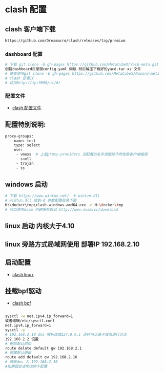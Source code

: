 # clash 配置

## clash 客户端下载

```bash
https://github.com/Dreamacro/clash/releases/tag/premium

```

### dashboard 配置

```bash
# 下载 git clone -b gh-pages https://github.com/MetaCubeX/Yacd-meta.git
创建dashboard目录跟config.yaml 同级 然后解压下载好的yacd.tar.xz 文件 
# 或者使用git clone -b gh-pages https://github.com/MetaCubeX/Razord-meta.git
# clash 部署IP
# 访问http://ip:9090/ui/#/
```

### 配置文件

* [clash 配置文件](./config.yaml)
 
## 配置特别说明:

```bash
proxy-groups:
  - name: test
    type: select
    use: 
     - vmess  # 上面proxy-providers 没配置的名字请删除不然有些客户端报错
     - snell
     - trojan
     - ss
```

## windows 启动

```bash
# 下载 https://www.wintun.net/  # wintun.dll
# wintun.dll 放到-d 参数配置目录下面
H:\docker\tmp\clash-windows-amd64.exe -d H:\docker\tmp
# 可以使用nssm 创建服务启动 http://www.nssm.cc/download

```

## linux 启动 内核大于4.10

## linux 旁路方式局域网使用 部署IP 192.168.2.10

## 启动配置

* [clash linux](./clash.service)
  
## 挂载bpf驱动

* [clash bpf](./sys-fs-bpf.mount)  
  
```bash

sysctl -w net.ipv4.ip_forward=1
或者编辑/etc/sysctl.conf
net.ipv4.ip_forward=1
sysctl -p
# 192.168.2.10 dns 解析改成127.0.0.1 这样可以基于域名进行分流
192.168.2.2 设置
# 删除默认路由
route delete default gw 192.168.2.1 
# 创建默认路由
route add default gw 192.168.2.10
# 修改dns 为 192.168.2.10
#如果固定请修改网卡配置

```